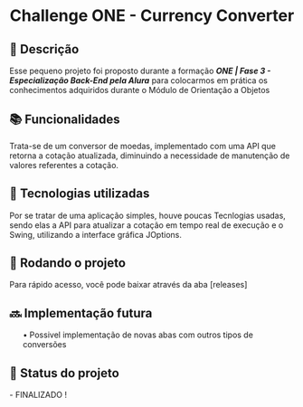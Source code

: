 <h1 align="center">Challenge ONE - Currency Converter</h1>

<h2>📝 Descrição</h2>
<p>Esse pequeno projeto foi proposto durante a formação <b><i>ONE | Fase 3 - Especialização Back-End pela Alura</b></i> para colocarmos em prática os conhecimentos adquiridos durante o Módulo de Orientação a Objetos</p>

<h2>📚 Funcionalidades</h2>
<p>Trata-se de um conversor de moedas, implementado com uma API que retorna a cotação atualizada, diminuindo a necessidade de manutenção de valores referentes a cotação.</p>

<h2>🔧 Tecnologias utilizadas</h2>
<p>Por se tratar de uma aplicação simples, houve poucas Tecnlogias usadas, sendo elas a API para atualizar a cotação em tempo real de execução e o Swing, utilizando a interface gráfica JOptions.</p>

<h2>🚀 Rodando o projeto</h2>
<p>Para rápido acesso, você pode baixar através da aba [releases]</p>

<h2>🔜 Implementação futura</h2>
<p><ul> • Possivel implementação de novas abas com outros tipos de conversões </ul></p>

<h2>🎯 Status do projeto</h2>
- FINALIZADO !
